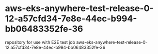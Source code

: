# aws-eks-anywhere-test-release-0-12-a57cfd34-7e8e-44ec-b994-bb06483352fe-36
repository for use with E2E test job aws-eks-anywhere-test-release-0-12:a57cfd34-7e8e-44ec-b994-bb06483352fe-36
